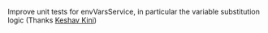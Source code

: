 Improve unit tests for envVarsService, in particular the variable substitution logic (Thanks [Keshav Kini](https://github.com/kini))
